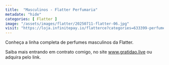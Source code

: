 ```yaml
---
title:  "Masculinos - Flatter Perfumaria"
metadate: "hide"
categories: [ Flatter ]
image: "/assets/images/flatter/20250711-flatter-06.jpg"
visit: "https://loja.infinitepay.io/flatterce?categories=633399-perfume-flatter-masculino"
---
```

Conheça a linha completa de perfumes masculinos da Flatter.

Saiba mais entrando em contrato comigo, no site www.gratidao.live ou adquira pelo link.